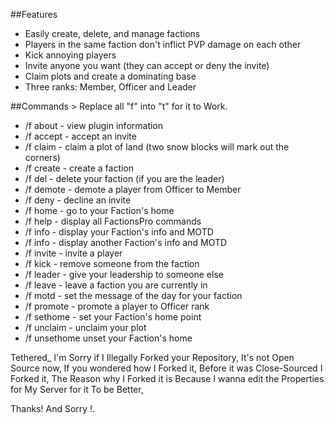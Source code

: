 ##Features
* Easily create, delete, and manage factions
* Players in the same faction don't inflict PVP damage on each other
* Kick annoying players
* Invite anyone you want (they can accept or deny the invite)
* Claim plots and create a dominating base
* Three ranks: Member, Officer and Leader

##Commands > Replace all "f" into "t" for it to Work.
* /f about - view plugin information
* /f accept - accept an invite
* /f claim - claim a plot of land (two snow blocks will mark out the corners)
* /f create - create a faction
* /f del - delete your faction (if you are the leader)
* /f demote <player> - demote a player from Officer to Member
* /f deny - decline an invite
* /f home - go to your Faction's home
* /f help - display all FactionsPro commands
* /f info - display your Faction's info and MOTD
* /f info <faction> - display another Faction's info and MOTD
* /f invite <player> - invite a player
* /f kick <player> - remove someone from the faction
* /f leader <player> - give your leadership to someone else
* /f leave - leave a faction you are currently in
* /f motd - set the message of the day for your faction
* /f promote <player> - promote a player to Officer rank
* /f sethome - set your Faction's home point
* /f unclaim - unclaim your plot
* /f unsethome unset your Faction's home

Tethered_ I'm Sorry if I Illegally Forked your Repository, It's not Open Source now,
If you wondered how I Forked it, Before it was Close-Sourced I Forked it,
The Reason why I Forked it is Because I wanna edit the Properties for My Server for it
To be Better,

Thanks! And Sorry !.
